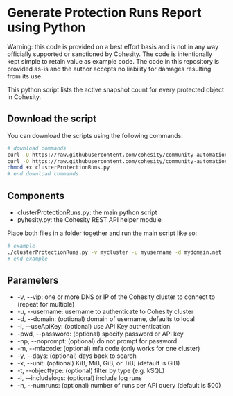 # Generate Protection Runs Report using Python

Warning: this code is provided on a best effort basis and is not in any way officially supported or sanctioned by Cohesity. The code is intentionally kept simple to retain value as example code. The code in this repository is provided as-is and the author accepts no liability for damages resulting from its use.

This python script lists the active snapshot count for every protected object in Cohesity.

## Download the script

You can download the scripts using the following commands:

```bash
# download commands
curl -O https://raw.githubusercontent.com/cohesity/community-automation-samples/main/reports/python/clusterProtectionRuns/clusterProtectionRuns.py
curl -O https://raw.githubusercontent.com/cohesity/community-automation-samples/main/python/pyhesity.py
chmod +x clusterProtectionRuns.py
# end download commands
```

## Components

* clusterProtectionRuns.py: the main python script
* pyhesity.py: the Cohesity REST API helper module

Place both files in a folder together and run the main script like so:

```bash
# example
./clusterProtectionRuns.py -v mycluster -u myusername -d mydomain.net
# end example
```

## Parameters

* -v, --vip: one or more DNS or IP of the Cohesity cluster to connect to (repeat for multiple)
* -u, --username: username to authenticate to Cohesity cluster
* -d, --domain: (optional) domain of username, defaults to local
* -i, --useApiKey: (optional) use API Key authentication
* -pwd, --password: (optional) specify password or API key
* -np, --noprompt: (optional) do not prompt for password
* -m, --mfacode: (optional) mfa code (only works for one cluster)
* -y, --days: (optional) days back to search
* -x, --unit: (optional) KiB, MiB, GiB, or TiB] (default is GiB)
* -t, --objecttype: (optional) filter by type (e.g. kSQL)
* -l, --includelogs: (optional) include log runs
* -n, --numruns: (optional) number of runs per API query (default is 500)
